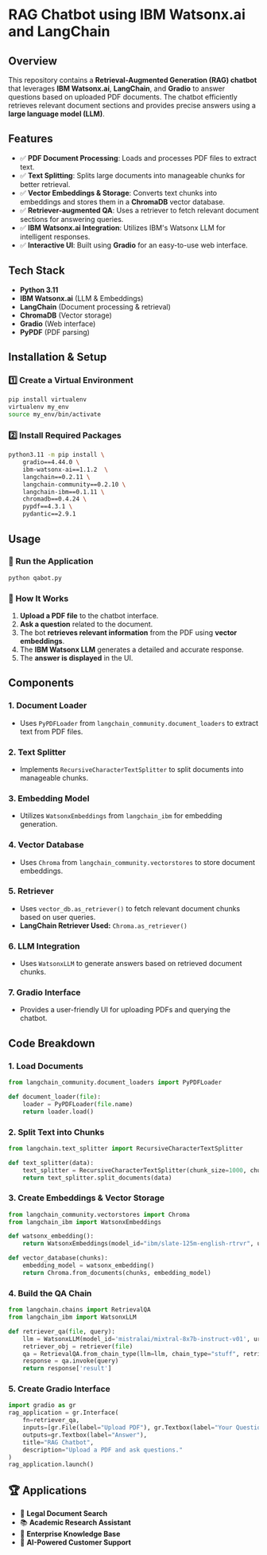 # RAG Chatbot using IBM Watsonx.ai and LangChain

## Overview
This repository contains a **Retrieval-Augmented Generation (RAG) chatbot** that leverages **IBM Watsonx.ai**, **LangChain**, and **Gradio** to answer questions based on uploaded PDF documents. The chatbot efficiently retrieves relevant document sections and provides precise answers using a **large language model (LLM)**.

## Features
- ✅ **PDF Document Processing**: Loads and processes PDF files to extract text.
- ✅ **Text Splitting**: Splits large documents into manageable chunks for better retrieval.
- ✅ **Vector Embeddings & Storage**: Converts text chunks into embeddings and stores them in a **ChromaDB** vector database.
- ✅ **Retriever-augmented QA**: Uses a retriever to fetch relevant document sections for answering queries.
- ✅ **IBM Watsonx.ai Integration**: Utilizes IBM's Watsonx LLM for intelligent responses.
- ✅ **Interactive UI**: Built using **Gradio** for an easy-to-use web interface.

## Tech Stack
- **Python 3.11**
- **IBM Watsonx.ai** (LLM & Embeddings)
- **LangChain** (Document processing & retrieval)
- **ChromaDB** (Vector storage)
- **Gradio** (Web interface)
- **PyPDF** (PDF parsing)

## Installation & Setup
### 1️⃣ Create a Virtual Environment
```bash
pip install virtualenv
virtualenv my_env
source my_env/bin/activate
```

### 2️⃣ Install Required Packages
```bash
python3.11 -m pip install \
    gradio==4.44.0 \
    ibm-watsonx-ai==1.1.2  \
    langchain==0.2.11 \
    langchain-community==0.2.10 \
    langchain-ibm==0.1.11 \
    chromadb==0.4.24 \
    pypdf==4.3.1 \
    pydantic==2.9.1
```

## Usage
### 🚀 Run the Application
```bash
python qabot.py
```

### 📜 How It Works
1. **Upload a PDF file** to the chatbot interface.
2. **Ask a question** related to the document.
3. The bot **retrieves relevant information** from the PDF using **vector embeddings**.
4. The **IBM Watsonx LLM** generates a detailed and accurate response.
5. The **answer is displayed** in the UI.

## Components
### 1. Document Loader
- Uses `PyPDFLoader` from `langchain_community.document_loaders` to extract text from PDF files.

### 2. Text Splitter
- Implements `RecursiveCharacterTextSplitter` to split documents into manageable chunks.

### 3. Embedding Model
- Utilizes `WatsonxEmbeddings` from `langchain_ibm` for embedding generation.

### 4. Vector Database
- Uses `Chroma` from `langchain_community.vectorstores` to store document embeddings.

### 5. Retriever
- Uses `vector_db.as_retriever()` to fetch relevant document chunks based on user queries.
- **LangChain Retriever Used:** `Chroma.as_retriever()`

### 6. LLM Integration
- Uses `WatsonxLLM` to generate answers based on retrieved document chunks.

### 7. Gradio Interface
- Provides a user-friendly UI for uploading PDFs and querying the chatbot.


## Code Breakdown
### **1. Load Documents**
```python
from langchain_community.document_loaders import PyPDFLoader

def document_loader(file):
    loader = PyPDFLoader(file.name)
    return loader.load()
```
### **2. Split Text into Chunks**
```python
from langchain.text_splitter import RecursiveCharacterTextSplitter

def text_splitter(data):
    text_splitter = RecursiveCharacterTextSplitter(chunk_size=1000, chunk_overlap=50)
    return text_splitter.split_documents(data)
```
### **3. Create Embeddings & Vector Storage**
```python
from langchain_community.vectorstores import Chroma
from langchain_ibm import WatsonxEmbeddings

def watsonx_embedding():
    return WatsonxEmbeddings(model_id="ibm/slate-125m-english-rtrvr", url="https://us-south.ml.cloud.ibm.com")

def vector_database(chunks):
    embedding_model = watsonx_embedding()
    return Chroma.from_documents(chunks, embedding_model)
```
### **4. Build the QA Chain**
```python
from langchain.chains import RetrievalQA
from langchain_ibm import WatsonxLLM

def retriever_qa(file, query):
    llm = WatsonxLLM(model_id='mistralai/mixtral-8x7b-instruct-v01', url="https://us-south.ml.cloud.ibm.com")
    retriever_obj = retriever(file)
    qa = RetrievalQA.from_chain_type(llm=llm, chain_type="stuff", retriever=retriever_obj)
    response = qa.invoke(query)
    return response['result']
```
### **5. Create Gradio Interface**
```python
import gradio as gr
rag_application = gr.Interface(
    fn=retriever_qa,
    inputs=[gr.File(label="Upload PDF"), gr.Textbox(label="Your Question")],
    outputs=gr.Textbox(label="Answer"),
    title="RAG Chatbot",
    description="Upload a PDF and ask questions."
)
rag_application.launch()
```

## 🏆 Applications
- 📄 **Legal Document Search**
- 📚 **Academic Research Assistant**
- 🏢 **Enterprise Knowledge Base**
- 🤖 **AI-Powered Customer Support**

